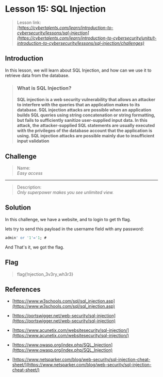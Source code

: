 # Lesson 15: SQL Injection

> Lesson link:\
> *[https://cybertalents.com/learn/introduction-to-cybersecurity/lessons/sql-injection](https://cybertalents.com/learn/introduction-to-cybersecurity/units/t-introduction-to-cybersecurity/lessons/sql-injection/challenges)*

## Introduction

In this lesson, we will learn about SQL Injection, and how can we use it to retrieve data from the database.

> ### What is SQL Injection?
>
> #### SQL injection is a web security vulnerability that allows an attacker to interfere with the queries that an application makes to its database. SQL injection attacks are possible when an application builds SQL queries using string concatenation or string formatting, but fails to sufficiently sanitize user-supplied input data. In this attack, the attacker-supplied SQL statements are usually executed with the privileges of the database account that the application is using. SQL injection attacks are possible mainly due to insufficient input validation

## Challenge

> Name:\
> *Easy access*

---

> Description:\
> *Only superpower makes you see unlimited view.*

## Solution

In this challenge, we have a website, and to login to get th flag.

lets try to send this payload in the username field with any password:

```sql
admin' or '1'='1; #
```

And That's it, we got the flag.

## Flag

> flag{!njection_3v3ry_wh3r3}

## References

- [https://www.w3schools.com/sql/sql_injection.asp](https://www.w3schools.com/sql/sql_injection.asp)

- [https://portswigger.net/web-security/sql-injection](https://portswigger.net/web-security/sql-injection)

- [https://www.acunetix.com/websitesecurity/sql-injection/](https://www.acunetix.com/websitesecurity/sql-injection/)

- [https://www.owasp.org/index.php/SQL_Injection](https://www.owasp.org/index.php/SQL_Injection)

- [https://www.netsparker.com/blog/web-security/sql-injection-cheat-sheet/](https://www.netsparker.com/blog/web-security/sql-injection-cheat-sheet/)
